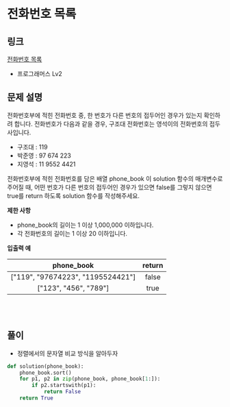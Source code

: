 # 전화번호 목록

## 링크

[전화번호 목록](https://programmers.co.kr/learn/courses/30/lessons/42577)

- 프로그래머스 Lv2

## 문제 설명

전화번호부에 적힌 전화번호 중, 한 번호가 다른 번호의 접두어인 경우가 있는지 확인하려 합니다.
전화번호가 다음과 같을 경우, 구조대 전화번호는 영석이의 전화번호의 접두사입니다.

- 구조대 : 119
- 박준영 : 97 674 223
- 지영석 : 11 9552 4421

전화번호부에 적힌 전화번호를 담은 배열 phone_book 이 solution 함수의 매개변수로 주어질 때, 어떤 번호가 다른 번호의 접두어인 경우가 있으면 false를 그렇지 않으면 true를 return 하도록 solution 함수를 작성해주세요.

**제한 사항**

- phone_book의 길이는 1 이상 1,000,000 이하입니다.
- 각 전화번호의 길이는 1 이상 20 이하입니다.

**입출력 예**

|            phone_book             | return |
| :-------------------------------: | :----: |
| ["119", "97674223", "1195524421"] | false  |
|       ["123", "456", "789"]       |  true  |

<br></br>

## 풀이

- 정렬에서의 문자열 비교 방식을 알아두자

```python
def solution(phone_book):
    phone_book.sort()
    for p1, p2 in zip(phone_book, phone_book[1:]):
        if p2.startswith(p1):
            return False
    return True
```
